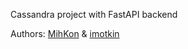 Cassandra project with FastAPI backend

Authors: [MihKon](https://github.com/MihKon) & [imotkin](https://github.com/imotkin) 
